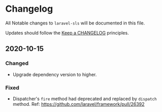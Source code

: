 # Changelog
All Notable changes to `laravel-sls` will be documented in this file.

Updates should follow the [Keep a CHANGELOG](http://keepachangelog.com/) principles.

## 2020-10-15

### Changed
- Upgrade dependency version to higher.

### Fixed
- Dispatcher's `fire` method had deprecated and replaced by `dispatch` method. Ref: https://github.com/laravel/framework/pull/26392


